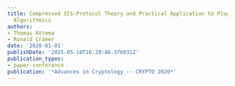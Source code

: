 ```yaml
---
title: Compressed $Σ$-Protocol Theory and Practical Application to Plug & Play Secure
  Algorithmics
authors:
- Thomas Attema
- Ronald Cramer
date: '2020-01-01'
publishDate: '2025-05-18T16:29:46.376031Z'
publication_types:
- paper-conference
publication: '*Advances in Cryptology -- CRYPTO 2020*'
---
```

